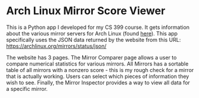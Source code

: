 # Arch Linux Mirror Score Viewer

This is a Python app I developed for my CS 399 course. It gets information
about the various mirror servers for Arch Linux (found 
[here](https://archlinux.org/mirrors/status/)). This app specifically uses
the JSON data returned by the website from this URL:
https://archlinux.org/mirrors/status/json/

The website has 3 pages.
The Mirror Comparer page allows a user to compare
numerical statistics for various mirrors.
All Mirrors has a sortable table of all mirrors with a nonzero score - this is
my rough check for a mirror that is actually working. Users can select which
pieces of information they wish to see.
Finally, the Mirror Inspector provides a way to view all data for a specific
mirror.
